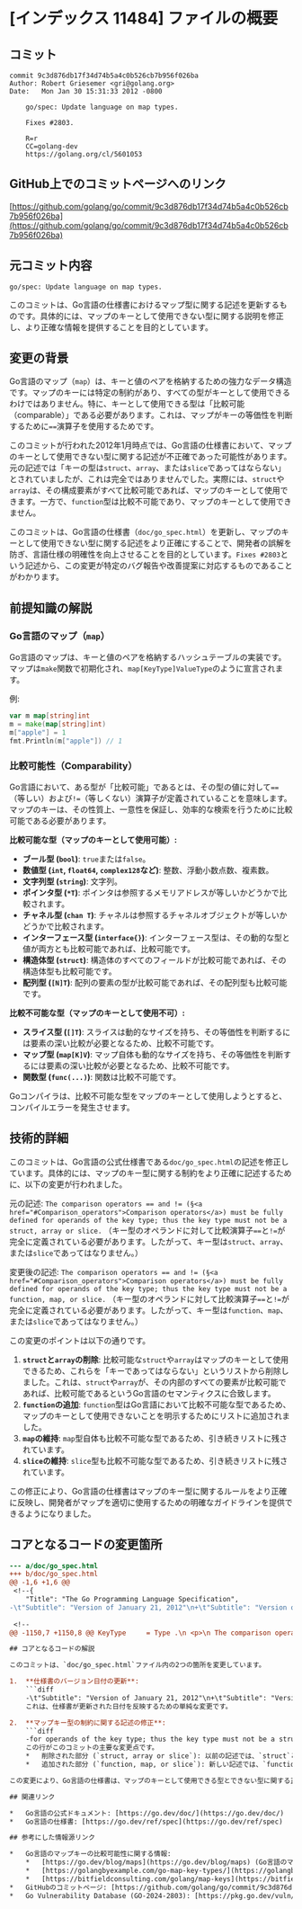 # [インデックス 11484] ファイルの概要

## コミット

```
commit 9c3d876db17f34d74b5a4c0b526cb7b956f026ba
Author: Robert Griesemer <gri@golang.org>
Date:   Mon Jan 30 15:31:33 2012 -0800

    go/spec: Update language on map types.
    
    Fixes #2803.
    
    R=r
    CC=golang-dev
    https://golang.org/cl/5601053
```

## GitHub上でのコミットページへのリンク

[https://github.com/golang/go/commit/9c3d876db17f34d74b5a4c0b526cb7b956f026ba](https://github.com/golang/go/commit/9c3d876db17f34d74b5a4c0b526cb7b956f026ba)

## 元コミット内容

`go/spec: Update language on map types.`

このコミットは、Go言語の仕様書におけるマップ型に関する記述を更新するものです。具体的には、マップのキーとして使用できない型に関する説明を修正し、より正確な情報を提供することを目的としています。

## 変更の背景

Go言語のマップ（`map`）は、キーと値のペアを格納するための強力なデータ構造です。マップのキーには特定の制約があり、すべての型がキーとして使用できるわけではありません。特に、キーとして使用できる型は「比較可能（comparable）」である必要があります。これは、マップがキーの等価性を判断するために`==`演算子を使用するためです。

このコミットが行われた2012年1月時点では、Go言語の仕様書において、マップのキーとして使用できない型に関する記述が不正確であった可能性があります。元の記述では「キーの型は`struct`、`array`、または`slice`であってはならない」とされていましたが、これは完全ではありませんでした。実際には、`struct`や`array`は、その構成要素がすべて比較可能であれば、マップのキーとして使用できます。一方で、`function`型は比較不可能であり、マップのキーとして使用できません。

このコミットは、Go言語の仕様書（`doc/go_spec.html`）を更新し、マップのキーとして使用できない型に関する記述をより正確にすることで、開発者の誤解を防ぎ、言語仕様の明確性を向上させることを目的としています。`Fixes #2803`という記述から、この変更が特定のバグ報告や改善提案に対応するものであることがわかります。

## 前提知識の解説

### Go言語のマップ（`map`）

Go言語のマップは、キーと値のペアを格納するハッシュテーブルの実装です。マップは`make`関数で初期化され、`map[KeyType]ValueType`のように宣言されます。

例:
```go
var m map[string]int
m = make(map[string]int)
m["apple"] = 1
fmt.Println(m["apple"]) // 1
```

### 比較可能性（Comparability）

Go言語において、ある型が「比較可能」であるとは、その型の値に対して`==`（等しい）および`!=`（等しくない）演算子が定義されていることを意味します。マップのキーは、その性質上、一意性を保証し、効率的な検索を行うために比較可能である必要があります。

**比較可能な型（マップのキーとして使用可能）:**
*   **ブール型 (`bool`)**: `true`または`false`。
*   **数値型 (`int`, `float64`, `complex128`など)**: 整数、浮動小数点数、複素数。
*   **文字列型 (`string`)**: 文字列。
*   **ポインタ型 (`*T`)**: ポインタは参照するメモリアドレスが等しいかどうかで比較されます。
*   **チャネル型 (`chan T`)**: チャネルは参照するチャネルオブジェクトが等しいかどうかで比較されます。
*   **インターフェース型 (`interface{}`)**: インターフェース型は、その動的な型と値が両方とも比較可能であれば、比較可能です。
*   **構造体型 (`struct`)**: 構造体のすべてのフィールドが比較可能であれば、その構造体型も比較可能です。
*   **配列型 (`[N]T`)**: 配列の要素の型が比較可能であれば、その配列型も比較可能です。

**比較不可能な型（マップのキーとして使用不可）:**
*   **スライス型 (`[]T`)**: スライスは動的なサイズを持ち、その等価性を判断するには要素の深い比較が必要となるため、比較不可能です。
*   **マップ型 (`map[K]V`)**: マップ自体も動的なサイズを持ち、その等価性を判断するには要素の深い比較が必要となるため、比較不可能です。
*   **関数型 (`func(...)`)**: 関数は比較不可能です。

Goコンパイラは、比較不可能な型をマップのキーとして使用しようとすると、コンパイルエラーを発生させます。

## 技術的詳細

このコミットは、Go言語の公式仕様書である`doc/go_spec.html`の記述を修正しています。具体的には、マップのキー型に関する制約をより正確に記述するために、以下の変更が行われました。

元の記述:
`The comparison operators == and != (§<a href="#Comparison_operators">Comparison operators</a>) must be fully defined for operands of the key type; thus the key type must not be a struct, array or slice.`
（キー型のオペランドに対して比較演算子`==`と`!=`が完全に定義されている必要があります。したがって、キー型は`struct`、`array`、または`slice`であってはなりません。）

変更後の記述:
`The comparison operators == and != (§<a href="#Comparison_operators">Comparison operators</a>) must be fully defined for operands of the key type; thus the key type must not be a function, map, or slice.`
（キー型のオペランドに対して比較演算子`==`と`!=`が完全に定義されている必要があります。したがって、キー型は`function`、`map`、または`slice`であってはなりません。）

この変更のポイントは以下の通りです。

1.  **`struct`と`array`の削除**: 比較可能な`struct`や`array`はマップのキーとして使用できるため、これらを「キーであってはならない」というリストから削除しました。これは、`struct`や`array`が、その内部のすべての要素が比較可能であれば、比較可能であるというGo言語のセマンティクスに合致します。
2.  **`function`の追加**: `function`型はGo言語において比較不可能な型であるため、マップのキーとして使用できないことを明示するためにリストに追加されました。
3.  **`map`の維持**: `map`型自体も比較不可能な型であるため、引き続きリストに残されています。
4.  **`slice`の維持**: `slice`型も比較不可能な型であるため、引き続きリストに残されています。

この修正により、Go言語の仕様書はマップのキー型に関するルールをより正確に反映し、開発者がマップを適切に使用するための明確なガイドラインを提供できるようになりました。

## コアとなるコードの変更箇所

```diff
--- a/doc/go_spec.html
+++ b/doc/go_spec.html
@@ -1,6 +1,6 @@
 <!--{
 	"Title": "The Go Programming Language Specification",
-\t"Subtitle": "Version of January 21, 2012"\n+\t"Subtitle": "Version of January 30, 2012"\n }-->
 
 <!--
@@ -1150,7 +1150,8 @@ KeyType     = Type .\n <p>\n The comparison operators <code>==</code> and <code>!=</code>\n (§<a href="#Comparison_operators">Comparison operators</a>) must be fully defined\n-for operands of the key type; thus the key type must not be a struct, array or slice.\n+for operands of the key type; thus the key type must not be a function, map, or\n+slice.\n If the key type is an interface type, these\n comparison operators must be defined for the dynamic key values;\n failure will cause a <a href=\"#Run_time_panics\">run-time panic</a>.\n```

## コアとなるコードの解説

このコミットは、`doc/go_spec.html`ファイル内の2つの箇所を変更しています。

1.  **仕様書のバージョン日付の更新**:
    ```diff
    -\t"Subtitle": "Version of January 21, 2012"\n+\t"Subtitle": "Version of January 30, 2012"\n    ```
    これは、仕様書が更新された日付を反映するための単純な変更です。

2.  **マップキー型の制約に関する記述の修正**:
    ```diff
    -for operands of the key type; thus the key type must not be a struct, array or slice.\n+for operands of the key type; thus the key type must not be a function, map, or\n+slice.\n    ```
    この行がこのコミットの主要な変更点です。
    *   削除された部分 (`struct, array or slice`): 以前の記述では、`struct`と`array`がマップのキーとして使用できないとされていましたが、これは誤りでした。Go言語では、`struct`や`array`のすべてのフィールド（または要素）が比較可能であれば、それら自体も比較可能となり、マップのキーとして使用できます。
    *   追加された部分 (`function, map, or slice`): 新しい記述では、`function`型がマップのキーとして使用できないことが明示的に追加されました。`map`型と`slice`型は以前から比較不可能であり、引き続きマップのキーとして使用できないため、リストに残されています。

この変更により、Go言語の仕様書は、マップのキーとして使用できる型とできない型に関する正確な情報を提供するようになりました。これは、Go言語の設計思想である「シンプルさと明確さ」を追求する上で重要な改善です。

## 関連リンク

*   Go言語の公式ドキュメント: [https://go.dev/doc/](https://go.dev/doc/)
*   Go言語の仕様書: [https://go.dev/ref/spec](https://go.dev/ref/spec)

## 参考にした情報源リンク

*   Go言語のマップキーの比較可能性に関する情報:
    *   [https://go.dev/blog/maps](https://go.dev/blog/maps) (Go言語のマップに関する公式ブログ記事)
    *   [https://golangbyexample.com/go-map-key-types/](https://golangbyexample.com/go-map-key-types/) (Go言語のマップキー型に関する解説)
    *   [https://bitfieldconsulting.com/golang/map-keys](https://bitfieldconsulting.com/golang/map-keys) (Go言語のマップキーに関する解説)
*   GitHubのコミットページ: [https://github.com/golang/go/commit/9c3d876db17f34d74b5a4c0b526cb7b956f026ba](https://github.com/golang/go/commit/9c3d876db17f34d74b5a4c0b526cb7b956f026ba)
*   Go Vulnerability Database (GO-2024-2803): [https://pkg.go.dev/vuln/GO-2024-2803](https://pkg.go.dev/vuln/GO-2024-2803) (ただし、このコミットが修正した`#2803`は、この脆弱性とは直接関係ない可能性が高いです。コミットの文脈から、より古い、仕様に関する内部トラッキングIDであると推測されます。)

